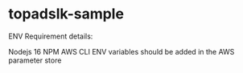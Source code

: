 # topadslk-sample

ENV Requirement details:

Nodejs 16
NPM
AWS CLI
ENV variables should be added in the AWS parameter store